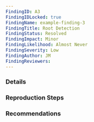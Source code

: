 ```yaml
---
FindingID: A3 
FindingIDLocked: true
FindingName: example-finding-3
FindingTitle: Root Detection
FindingStatus: Resolved
FindingImpact: Minor 
FindingLikelihood: Almost Never
FindingSeverity: Low
FindingAuthor: JM
FindingReviewers: 
---
```


### Details


### Reproduction Steps



### Recommendations


